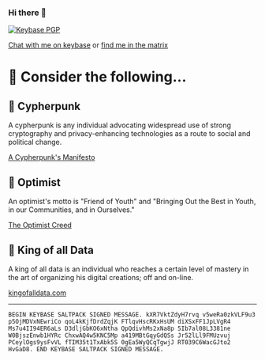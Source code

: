 ### Hi there 👋

[![Keybase PGP](https://img.shields.io/keybase/pgp/koad?style=for-the-badge)](https://keybase.io/koad/pgp_keys.asc?fingerprint=a07f8cfecbf6b982eedac4f362d5c4866c247e00)

[Chat with me on keybase](https://keybase.io/koad/chat) or [find me in the matrix](https://matrix.to/#/@matrix:koad.sh)


# 🤔 Consider the following...

## 🔭 Cypherpunk

A cypherpunk is any individual advocating widespread use of strong cryptography and privacy-enhancing technologies as a route to social and political change. 

[A Cypherpunk's Manifesto](https://www.activism.net/cypherpunk/manifesto.html)

## 🌱 Optimist

An optimist's motto is "Friend of Youth" and "Bringing Out the Best in Youth, in our Communities, and in Ourselves."

[The Optimist Creed](https://www.optimist.org/member/creed.cfm)

## 💬 King of all Data

A king of all data is an individual who reaches a certain level of mastery in the art of organizing his digital creations; off and on-line.

[kingofalldata.com](https://kingofalldata.com)

---

```PGP
BEGIN KEYBASE SALTPACK SIGNED MESSAGE. kXR7VktZdyH7rvq v5weRa0zkVLF9u3 p5OjMDVxNEwriCo qoL4kKjfDrdZqjK FTlqvHscRKxHsUM diXSxFF1JpLVgR4 Ms7u4II94ER6aLs D3dljGbKO6xNtha QpQdivhMs2xNa8p 5Ib7al08L3381ne W0BjszEnwb1HYRc ChxwAQ4w5KNC5Mp a419MBtGqyGdQSs Jr52lLl9FMUzvuj PCeylOgs9ysFvVL fTIM35t1TxAbk5S 0gEa5WyQCqTgwjJ RT039C6WacGJto2 HvGaD8. END KEYBASE SALTPACK SIGNED MESSAGE.
```
